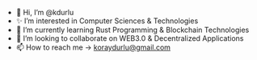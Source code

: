 - 👋 Hi, I’m @kdurlu
- ✨ I’m interested in Computer Sciences & Technologies
- 🌱 I’m currently learning Rust Programming & Blockchain Technologies
- 👀 I’m looking to collaborate on WEB3.0 & Decentralized Applications
- 📫 How to reach me -> koraydurlu@gmail.com

<!---
kdurlu/kdurlu is a ✨ special ✨ repository because its `README.md` (this file) appears on your GitHub profile.
You can click the Preview link to take a look at your changes.
--->
